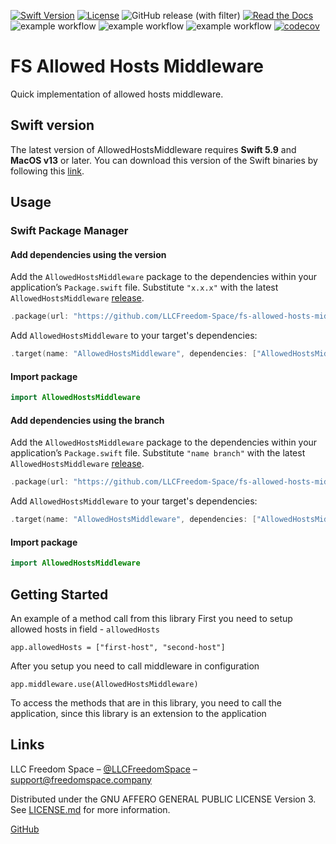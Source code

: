 [![Swift Version][swift-image]][swift-url]
[![License][license-image]][license-url]
![GitHub release (with filter)](https://img.shields.io/github/v/release/LLCFreedom-Space/fs-allowed-hosts-middleware)
 [![Read the Docs](https://readthedocs.org/projects/docs/badge/?version=latest)](https://llcfreedom-space.github.io/fs-allowed-hosts-middleware/)
![example workflow](https://github.com/LLCFreedom-Space/fs-allowed-hosts-middleware/actions/workflows/docc.yml/badge.svg?branch=main)
![example workflow](https://github.com/LLCFreedom-Space/fs-allowed-hosts-middleware/actions/workflows/lint.yml/badge.svg?branch=main)
![example workflow](https://github.com/LLCFreedom-Space/fs-allowed-hosts-middleware/actions/workflows/test.yml/badge.svg?branch=main)
 [![codecov](https://codecov.io/github/LLCFreedom-Space/fs-allowed-hosts-middleware/graph/badge.svg?token=2EUIA4OGS9)](https://codecov.io/github/LLCFreedom-Space/fs-allowed-hosts-middleware)
 
# FS Allowed Hosts Middleware

Quick implementation of allowed hosts middleware.

## Swift version

The latest version of AllowedHostsMiddleware requires **Swift 5.9** and **MacOS v13** or later. You can download this version of the Swift binaries by following this [link](https://swift.org/download/).

## Usage

### Swift Package Manager

#### Add dependencies using the version
Add the `AllowedHostsMiddleware` package to the dependencies within your application’s `Package.swift` file. Substitute `"x.x.x"` with the latest `AllowedHostsMiddleware` [release](https://github.com/LLCFreedom-Space/fs-allowed-hosts-middleware/releases).
```swift
.package(url: "https://github.com/LLCFreedom-Space/fs-allowed-hosts-middleware.git", from: "x.x.x")
```
Add `AllowedHostsMiddleware` to your target's dependencies:
```swift
.target(name: "AllowedHostsMiddleware", dependencies: ["AllowedHostsMiddleware"]),
```
#### Import package
```swift
import AllowedHostsMiddleware
```

#### Add dependencies using the branch
Add the `AllowedHostsMiddleware` package to the dependencies within your application’s `Package.swift` file. Substitute `"name branch"` with the latest `AllowedHostsMiddleware` [release](https://github.com/LLCFreedom-Space/fs-allowed-hosts-middleware/releases).
```swift
.package(url: "https://github.com/LLCFreedom-Space/fs-allowed-hosts-middleware.git", branch: "name branch")
```
Add `AllowedHostsMiddleware` to your target's dependencies:
```swift
.target(name: "AllowedHostsMiddleware", dependencies: ["AllowedHostsMiddleware"]),
```
#### Import package
```swift
import AllowedHostsMiddleware
```

## Getting Started
An example of a method call from this library 
First you need to setup allowed hosts in field - `allowedHosts`
```
app.allowedHosts = ["first-host", "second-host"]
```
After you setup you need to call middleware in configuration
```
app.middleware.use(AllowedHostsMiddleware)

```
To access the methods that are in this library, you need to call the application, since this library is an extension to the application

## Links

LLC Freedom Space – [@LLCFreedomSpace](https://twitter.com/llcfreedomspace) – [support@freedomspace.company](mailto:support@freedomspace.company)

Distributed under the GNU AFFERO GENERAL PUBLIC LICENSE Version 3. See [LICENSE.md][license-url] for more information.

 [GitHub](https://github.com/LLCFreedom-Space)

[swift-image]:https://img.shields.io/badge/swift-5.9-orange.svg
[swift-url]: https://swift.org/
[license-image]: https://img.shields.io/badge/License-GPLv3-blue.svg
[license-url]: LICENSE
